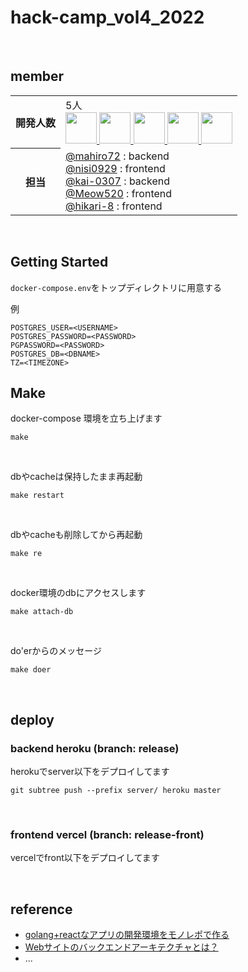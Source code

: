 # hack-camp_vol4_2022


<br>


 
## member

<table>
  <tr>
    <th>開発人数</th>
    <td>
      5人<br>
      <b><a href="https://github.com/mahiro72"><img src="https://github.com/mahiro72.png" width="50px;" /></b>
      <b><a href="https://github.com/nisi0929"><img src="https://github.com/nisi0929.png" width="50px;" /></b>
      <b><a href="https://github.com/kai-0307"><img src="https://github.com/kai-0307.png" width="50px;" /></b>
      <b><a href="https://github.com/Meow520"><img src="https://github.com/Meow520.png" width="50px;" /></b>
      <b><a href="https://github.com/hikari-8"><img src="https://github.com/hikari-8.png" width="50px;" /></b>
<!--       <b><a href="https://github.com/knknk98"><img src="https://github.com/knknk98.png" width="50px;" /></b>
      <b><a href="https://github.com/zwwaa-ku"><img src="https://github.com/zwwaa-ku.png" width="50px;" /></b>
      <b><a href="https://github.com/yuta-ike"><img src="https://github.com/yuta-ike.png" width="50px;" /></b> -->
    </td>
  </tr>
  <tr>
    <th>担当</th>
    <td>
      <a href="https://github.com/mahiro72">@mahiro72</a> : backend <br>
      <a href="https://github.com/nisi0929">@nisi0929</a> : frontend <br>
      <a href="https://github.com/kai-0307">@kai-0307</a> : backend <br>
      <a href="https://github.com/Meow520">@Meow520</a> : frontend <br>
      <a href="https://github.com/hikari-8">@hikari-8</a> : frontend <br>
<!--       <a href="https://github.com/knknk98">@knknk98</a> : フロントエンド(UI)<br>
      <a href="https://github.com/zwwaa-ku">@Nobuaki-M</a> : フロントエンド(UI)<br>
      <a href="https://github.com/yuta-ike">@yuta-ike</a>：メンター、アイデア出し、一部フロントエンドの実装<br> -->
    </td>
  </tr>
</table>



<br>

## Getting Started

```docker-compose.env```をトップディレクトリに用意する

例
```
POSTGRES_USER=<USERNAME>
POSTGRES_PASSWORD=<PASSWORD>
PGPASSWORD=<PASSWORD>
POSTGRES_DB=<DBNAME>
TZ=<TIMEZONE>
```


## Make

docker-compose 環境を立ち上げます

```
make
```

<br>

dbやcacheは保持したまま再起動

```
make restart
```

<br>

dbやcacheも削除してから再起動

```
make re
```


<br>

docker環境のdbにアクセスします

```
make attach-db
```

<br>

do'erからのメッセージ

```
make doer
```

<br>
       
## deploy
       
### backend heroku (branch: release)

herokuでserver以下をデプロイしてます

```
git subtree push --prefix server/ heroku master
```

<br>
       
### frontend vercel (branch: release-front)

vercelでfront以下をデプロイしてます

<br>


## reference
- [golang+reactなアプリの開発環境をモノレポで作る](https://zenn.dev/karabiner/articles/golang_react_monorepo)
- [Webサイトのバックエンドアーキテクチャとは？](https://jp.indeed.com/career-advice/career-development/what-is-backend-web-architecture)
- ...
